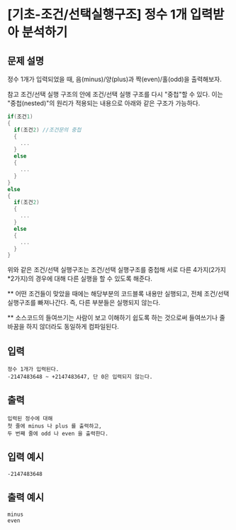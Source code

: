 # [기초-조건/선택실행구조] 정수 1개 입력받아 분석하기

## 문제 설명
정수 1개가 입력되었을 때, 음(minus)/양(plus)과 짝(even)/홀(odd)을 출력해보자.


참고
조건/선택 실행 구조의 안에 조건/선택 실행 구조를 다시 "중첩"할 수 있다.
이는 "중첩(nested)"의 원리가 적용되는 내용으로 아래와 같은 구조가 가능하다.

```c
if(조건1)
{
  if(조건2) //조건문의 중첩
  {
    ...
  }
  else
  {
    ...
  }
}
else
{
  if(조건2)
  {
    ...
  }
  else
  {
    ...
  }
}
```
위와 같은 조건/선택 실행구조는 조건/선택 실행구조를 중첩해
서로 다른 4가지(2가지*2가지)의 경우에 대해 다른 실행을 할 수 있도록 해준다.

** 어떤 조건들이 맞았을 때에는 해당부분의 코드블록 내용만 실행되고,
전체 조건/선택 실행구조를 빠져나간다. 즉, 다른 부분들은 실행되지 않는다.

** 소스코드의 들여쓰기는 사람이 보고 이해하기 쉽도록 하는 것으로써
들여쓰기나 줄바꿈을 하지 않더라도 동일하게 컴파일된다.


## 입력
	정수 1개가 입력된다.
	-2147483648 ~ +2147483647, 단 0은 입력되지 않는다.
## 출력
	입력된 정수에 대해
	첫 줄에 minus 나 plus 를 출력하고,
	두 번째 줄에 odd 나 even 을 출력한다.

## 입력 예시
	-2147483648
## 출력 예시
	minus
	even